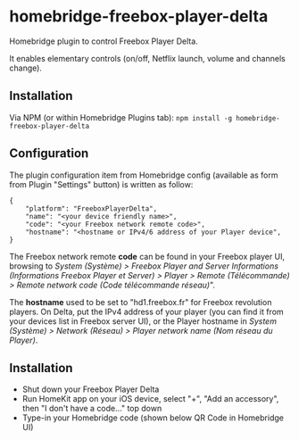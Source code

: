 # homebridge-freebox-player-delta
Homebridge plugin to control Freebox Player Delta.

It enables elementary controls (on/off, Netflix launch, volume and channels change).

## Installation
Via NPM (or within Homebridge Plugins tab): `npm install -g homebridge-freebox-player-delta`

## Configuration

The plugin configuration item from Homebridge config (available as form from Plugin "Settings" button) is written as follow:
```
{
	"platform": "FreeboxPlayerDelta",
	"name": "<your device friendly name>",
	"code": "<your Freebox network remote code>",
	"hostname": "<hostname or IPv4/6 address of your Player device",
}
```

The Freebox network remote **code** can be found in your Freebox player UI, browsing to _System (Système) > Freebox Player and Server Informations (Informations Freebox Player et Server) >  Player > Remote (Télécommande) > Remote network code (Code télécommande réseau)_".

The **hostname** used to be set to "hd1.freebox.fr" for Freebox revolution players. On Delta, put the IPv4 address of your player (you can find it from your devices list in Freebox server UI), or the Player hostname in _System (Système) > Network (Réseau) > Player network name (Nom réseau du Player)_.

## Installation

- Shut down your Freebox Player Delta
- Run HomeKit app on your iOS device, select "+", "Add an accessory", then "I don't have a code..." top down
- Type-in your Homebridge code (shown below QR Code in Homebridge UI)
